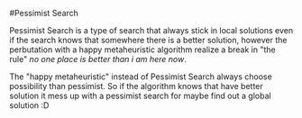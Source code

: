 #Pessimist Search

Pessimist Search is a type of search that always stick in local solutions even if the search knows that somewhere there is a better solution, however the perbutation with a happy metaheuristic algorithm realize a break in "the rule" *no one place is better than i am here now*.

The "happy metaheuristic" instead of Pessimist Search always choose possibility than pessimist. So if the algorithm knows that have better solution it mess up with a pessimist search for maybe find out a global solution :D









